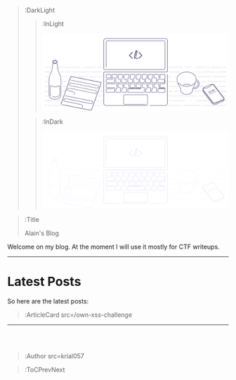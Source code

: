 > :DarkLight
> > :InLight
> >
> > ![banner](/img/cb-banner.svg)
>
> > :InDark
> >
> > ![banner](/img/cb-banner-dark.svg)

> :Title
>
> Alain's Blog

Welcome on my blog. At the moment I will use it mostly for CTF writeups.

---

# Latest Posts

So here are the latest posts:

> :ArticleCard src=/own-xss-challenge

---


<br><br>

> :Author src=krial057

> :ToCPrevNext
